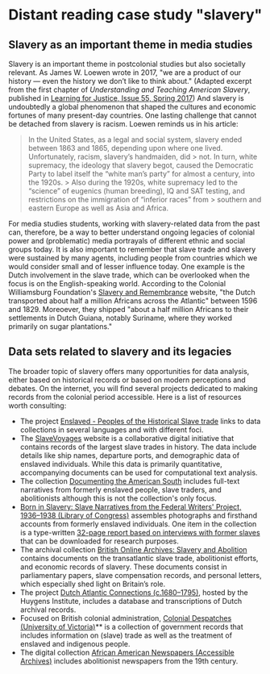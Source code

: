 # Distant reading case study "slavery"

## Slavery as an important theme in media studies

Slavery is an important theme in postcolonial studies but also societally relevant. As James W. Loewen wrote in 2017, "we are a product of our history — even the history we don’t like to think about." (Adapted excerpt from the first chapter of *Understanding and Teaching American Slavery*, published in [Learning for Justice, Issue 55, Spring 2017](https://www.learningforjustice.org/magazine/spring-2017/what-learning-about-slavery-can-teach-us-about-ourselves)) And slavery is undoubtedly a global phenomenon that shaped the cultures and economic fortunes of many present-day countries. One lasting challenge that cannot be detached from slavery is racism. Loewen reminds us in his article:

> In the United States, as a legal and social system, slavery ended between 1863 and 1865, depending upon where one lived. Unfortunately, racism, slavery’s handmaiden, did > not. In turn, white supremacy, the ideology that slavery begot, caused the Democratic Party to label itself the “white man’s party” for almost a century, into the 1920s. > Also during the 1920s, white supremacy led to the “science” of eugenics (human breeding), IQ and SAT testing, and restrictions on the immigration of “inferior races” from > southern and eastern Europe as well as Asia and Africa.

For media studies students, working with slavery-related data from the past can, therefore, be a way to better understand ongoing legacies of colonial power and (problematic) media portrayals of different ethnic and social groups today. It is also important to remember that slave trade and slavery were sustained by many agents, including people from countries which we would consider small and of lesser influence today. One example is the Dutch involvement in the slave trade, which can be overlooked when the focus is on the English-speaking world. According to the Colonial Williamsburg Foundation's [Slavery and Remembrance](https://slaveryandremembrance.org/articles/article/?id=A0145) website, "the Dutch transported about half a million Africans across the Atlantic" between 1596 and 1829. Moreoever, they shipped "about a half million Africans to their settlements in Dutch Guiana, notably Suriname, where they worked primarily on sugar plantations."

## Data sets related to slavery and its legacies

The broader topic of slavery offers many opportunities for data analysis, either based on historical records or based on modern perceptions and debates. On the internet, you will find several projects dedicated to making records from the colonial period accessible. Here is a list of resources worth consulting:

- The project [Enslaved - Peoples of the Historical Slave trade](https://enslaved.org/data/) links to data collections in several languages and with different foci.
- The [SlaveVoyages](https://www.slavevoyages.org/) website is a collaborative digital initiative that contains records of the largest slave trades in history. The data include details like ship names, departure ports, and demographic data of enslaved individuals. While this data is primarily quantitative, accompanying documents can be used for computational text analysis.
- The collection [Documenting the American South](https://docsouth.unc.edu/) includes full-text narratives from formerly enslaved people, slave traders, and abolitionists although this is not the collection's only focus.
- [Born in Slavery: Slave Narratives from the Federal Writers' Project, 1936–1938 (Library of Congress)](https://www.loc.gov/collections/slave-narratives-from-the-federal-writers-project-1936-to-1938/) assembles photographs and firsthand accounts from formerly enslaved individuals. One item in the collection is a type-written [32-page report based on interviews with former slaves](https://www.loc.gov/resource/mesn.001/?st=gallery) that can be downloaded for research purposes.
- The archival collection [British Online Archives: Slavery and Abolition]((https://britishonlinearchives.com/themes/11/slavery-and-abolition?filters[attributes][theme_ids]=11&filters[className]=collection&filters[query]=)/) contains documents on the transatlantic slave trade, abolitionist efforts, and economic records of slavery. These documents consist in parliamentary papers, slave compensation records, and personal letters, which especially shed light on Britain’s role.
- The project [Dutch Atlantic Connections (c.1680–1795)](https://www.huygens.knaw.nl/projecten/dutch-atlantic-connections-1680-1795/), hosted by the Huygens Institute, includes a database and transcriptions of Dutch archival records.
- Focused on British colonial administration, [Colonial Despatches (University of Victoria)](https://bcgenesis.uvic.ca/)** is a collection of government records that includes information on (slave) trade as well as the treatment of enslaved and indigenous people.
- The digital collection [African American Newspapers (Accessible Archives)](https://www.accessible-archives.com/) includes abolitionist newspapers from the 19th century.

